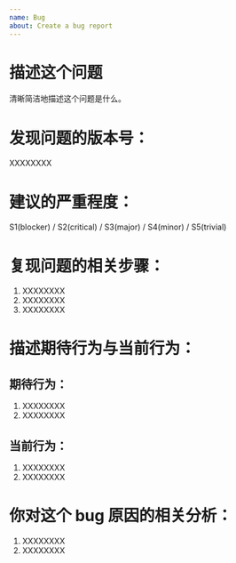 ```yaml
---
name: Bug
about: Create a bug report
---
```


# 描述这个问题
清晰简洁地描述这个问题是什么。

# 发现问题的版本号：
XXXXXXXX

# 建议的严重程度：
S1(blocker) / S2(critical) / S3(major) / S4(minor) / S5(trivial)

# 复现问题的相关步骤：
1. XXXXXXXX
2. XXXXXXXX
3. XXXXXXXX

# 描述期待行为与当前行为：
## 期待行为：
1. XXXXXXXX
2. XXXXXXXX

## 当前行为：
1. XXXXXXXX
2. XXXXXXXX

# 你对这个 bug 原因的相关分析：
1. XXXXXXXX
2. XXXXXXXX